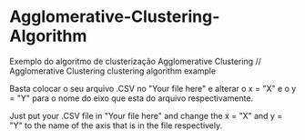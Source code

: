 # Agglomerative-Clustering-Algorithm
Exemplo do algoritmo de clusterização Agglomerative Clustering // Agglomerative Clustering clustering algorithm example

Basta colocar o seu arquivo .CSV no "Your file here" e alterar o x = "X" e o y = "Y" para o nome do eixo que esta do arquivo respectivamente.

Just put your .CSV file in "Your file here" and change the x = "X" and y = "Y" to the name of the axis that is in the file respectively.
